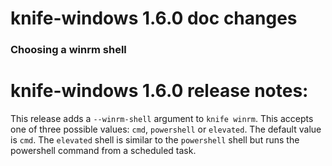 <!---
This file is reset every time a new release is done. This file describes changes that have not yet been released.

Example Doc Change:
### Headline for the required change
Description of the required change.
-->
# knife-windows 1.6.0 doc changes

### Choosing a winrm shell

<!---
This file is reset every time a new release is done. The contents of this file are for the currently unreleased version.

Example Note:

## Example Heading
Details about the thing that changed that needs to get included in the Release Notes in markdown.
-->
# knife-windows 1.6.0 release notes:

This release adds a `--winrm-shell` argument to `knife winrm`. This accepts one of three possible values: `cmd`, `powershell` or `elevated`. The default value is `cmd`. The `elevated` shell is similar to the `powershell` shell but runs the powershell command from a scheduled task.
